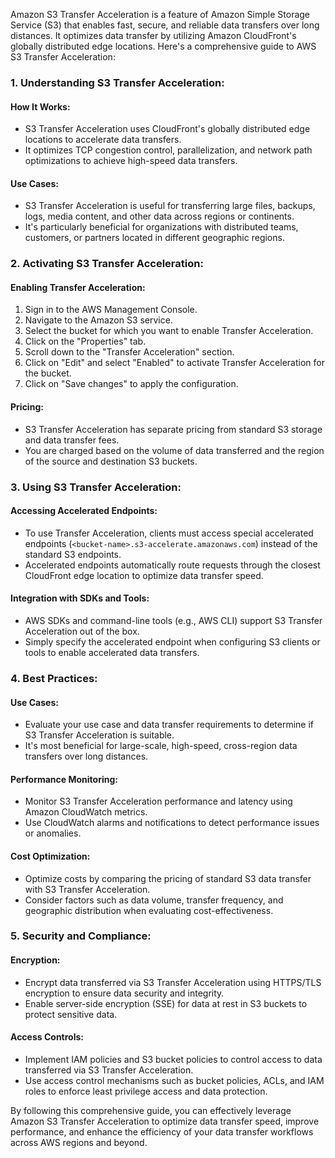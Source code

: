 Amazon S3 Transfer Acceleration is a feature of Amazon Simple Storage Service (S3) that enables fast, secure, and reliable data transfers over long distances. It optimizes data transfer by utilizing Amazon CloudFront's globally distributed edge locations. Here's a comprehensive guide to AWS S3 Transfer Acceleration:

### 1. Understanding S3 Transfer Acceleration:

#### How It Works:
- S3 Transfer Acceleration uses CloudFront's globally distributed edge locations to accelerate data transfers.
- It optimizes TCP congestion control, parallelization, and network path optimizations to achieve high-speed data transfers.

#### Use Cases:
- S3 Transfer Acceleration is useful for transferring large files, backups, logs, media content, and other data across regions or continents.
- It's particularly beneficial for organizations with distributed teams, customers, or partners located in different geographic regions.

### 2. Activating S3 Transfer Acceleration:

#### Enabling Transfer Acceleration:
1. Sign in to the AWS Management Console.
2. Navigate to the Amazon S3 service.
3. Select the bucket for which you want to enable Transfer Acceleration.
4. Click on the "Properties" tab.
5. Scroll down to the "Transfer Acceleration" section.
6. Click on "Edit" and select "Enabled" to activate Transfer Acceleration for the bucket.
7. Click on "Save changes" to apply the configuration.

#### Pricing:
- S3 Transfer Acceleration has separate pricing from standard S3 storage and data transfer fees.
- You are charged based on the volume of data transferred and the region of the source and destination S3 buckets.

### 3. Using S3 Transfer Acceleration:

#### Accessing Accelerated Endpoints:
- To use Transfer Acceleration, clients must access special accelerated endpoints (`<bucket-name>.s3-accelerate.amazonaws.com`) instead of the standard S3 endpoints.
- Accelerated endpoints automatically route requests through the closest CloudFront edge location to optimize data transfer speed.

#### Integration with SDKs and Tools:
- AWS SDKs and command-line tools (e.g., AWS CLI) support S3 Transfer Acceleration out of the box.
- Simply specify the accelerated endpoint when configuring S3 clients or tools to enable accelerated data transfers.

### 4. Best Practices:

#### Use Cases:
- Evaluate your use case and data transfer requirements to determine if S3 Transfer Acceleration is suitable.
- It's most beneficial for large-scale, high-speed, cross-region data transfers over long distances.

#### Performance Monitoring:
- Monitor S3 Transfer Acceleration performance and latency using Amazon CloudWatch metrics.
- Use CloudWatch alarms and notifications to detect performance issues or anomalies.

#### Cost Optimization:
- Optimize costs by comparing the pricing of standard S3 data transfer with S3 Transfer Acceleration.
- Consider factors such as data volume, transfer frequency, and geographic distribution when evaluating cost-effectiveness.

### 5. Security and Compliance:

#### Encryption:
- Encrypt data transferred via S3 Transfer Acceleration using HTTPS/TLS encryption to ensure data security and integrity.
- Enable server-side encryption (SSE) for data at rest in S3 buckets to protect sensitive data.

#### Access Controls:
- Implement IAM policies and S3 bucket policies to control access to data transferred via S3 Transfer Acceleration.
- Use access control mechanisms such as bucket policies, ACLs, and IAM roles to enforce least privilege access and data protection.

By following this comprehensive guide, you can effectively leverage Amazon S3 Transfer Acceleration to optimize data transfer speed, improve performance, and enhance the efficiency of your data transfer workflows across AWS regions and beyond.